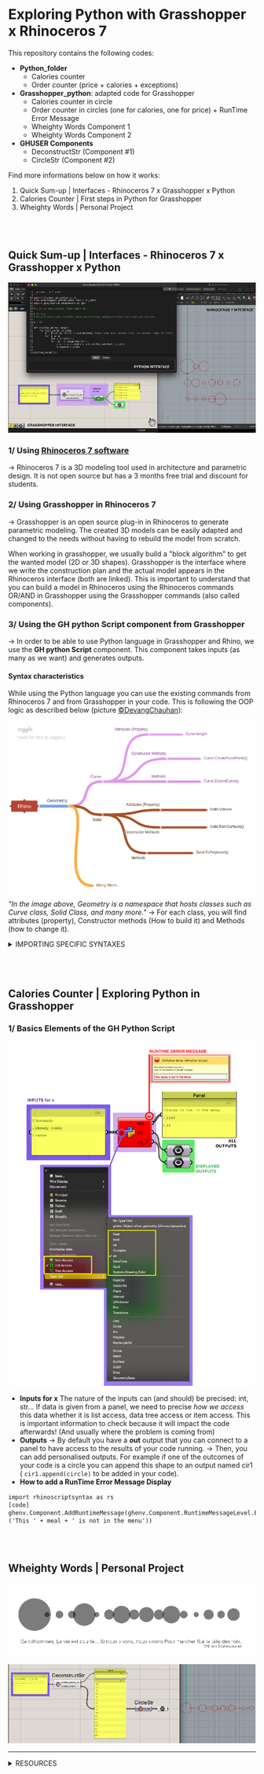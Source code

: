 # Exploring Python with Grasshopper x Rhinoceros 7

This repository contains the following codes: 
- **Python_folder**
	- Calories counter
	- Order counter (price + calories + exceptions)
- **Grasshopper_python**: adapted code for Grasshopper
	- Calories counter in circle
	- Order counter in circles (one for calories, one for price) + RunTime Error Message
	- Wheighty Words Component 1
	- Wheighty Words Component 2
- **GHUSER Components**
	- DeconstructStr (Component #1)
	- CircleStr (Component #2)

Find more informations below on how it works: 
1. Quick Sum-up | Interfaces - Rhinoceros 7 x Grasshopper x Python
2. Calories Counter | First steps in Python for Grasshopper 
3. Wheighty Words | Personal Project
<br>
<br>

## Quick Sum-up | Interfaces - Rhinoceros 7 x Grasshopper x Python

![gh-python-example](pictures/gh-python02.png)

### 1/ Using [Rhinoceros 7 software](https://www.rhino3d.com/en/)
&rarr; Rhinoceros 7 is a 3D modeling tool used in architecture and parametric design. It is not open source but has a 3 months free trial and discount for students.


### 2/ Using Grasshopper in Rhinoceros 7
&rarr; Grasshopper is an open source plug-in in Rhinoceros to generate parametric modeling. The created 3D models can be easily adapted and changed to the needs without having to rebuild the model from scratch.

When working in grasshopper, we usually build a "block algorithm" to get the wanted model (2D or 3D shapes). Grasshopper is the interface where we write the construction plan and the actual model appears in the Rhinoceros interface (both are linked). This is important to understand that you can build a model in Rhinoceros using the Rhinoceros commands OR/AND in Grasshopper using the Grasshopper commands (also called components).

### 3/ Using the GH python Script component from Grasshopper
&rarr; In order to be able to use Python language in Grasshopper and Rhino, we use the **GH python Script** component. This component takes inputs (as many as we want) and generates outputs.

#### Syntax characteristics
While using the Python language you can use the existing commands from Rhinoceros 7 and from Grasshopper in your code. This is following the OOP logic as described below (picture [©DevangChauhan](https://discourse.ladybug.tools/t/learning-python-for-rhino-grasshopper/2643/5)):

[![Rhino©Devang Chauhan](pictures/Rhino_Devang_Chauhan.png)](https://discourse.ladybug.tools/t/learning-python-for-rhino-grasshopper/2643/5)
*"In the image above, Geometry is a namespace that hosts classes such as Curve class, Solid Class, and many more."* 
&rarr; For each class, you will find attributes (property), Constructor methods (How to build it) and Methods (how to change it).
<details>
<summary>IMPORTING SPECIFIC SYNTAXES</summary>

- import System.Drawing as sd

- import ghpythonlib.components as ghc

- import rhinoscriptsyntax as rs
</details>
<br>
<br>
<br>

## Calories Counter | Exploring Python in Grasshopper

### 1/ Basics Elements of the GH Python Script
![gh-python-example](pictures/GH-python01.png)

- **Inputs for x**
The nature of the inputs can (and should) be precised: int, str...
If data is given from a panel, we need to precise *how we access* this data whether it is list access, data tree access or item access. This is important information to check because it will impact the code afterwards! (And usually where the problem is coming from)
- **Outputs**
&rarr; By default you have a **out** output that you can connect to a panel to have access to the results of your code running.
&rarr; Then, you can add personalised outputs. For example if one of the outcomes of your code is a circle you can append this shape to an output named cir1 ( `cir1.append(circle)` to be added in your code).
- **How to add a RunTime Error Message Display**
````
import rhinoscriptsyntax as rs
[code]
ghenv.Component.AddRuntimeMessage(ghenv.Component.RuntimeMessageLevel.Error,('This ' + meal + ' is not in the menu'))
````
<br>
<br>

## Wheighty Words | Personal Project

![Shakespeare-example](pictures/weighty-example01.png)

![wheighty-words-python](pictures/weighty-python01.png) 

***
<details>
<summary> RESOURCES </summary>

- [Guides for developers in Rhino](https://developer.rhino3d.com/guides/)
- [Digital FUTURES conferences on architecture with Rhino and Grasshopper](https://www.youtube.com/@DigitalFUTURESworld)
- [Guides for developpers in Grasshopper](https://developer.rhino3d.com/api/grasshopper/html/723c01da-9986-4db2-8f53-6f3a7494df75.htm)
- More plug-in for Grasshopper in [Food4Rhino](https://www.food4rhino.com/en?lang=en)
- [How to change icon of python component](https://discourse.mcneel.com/t/how-to-change-the-icon-of-grasshopper-python/157528)
- From VisualCode Studio to Grasshopper [Tutorial](https://www.youtube.com/watch?v=DmvTsaV5JwU)
</details>
<br>